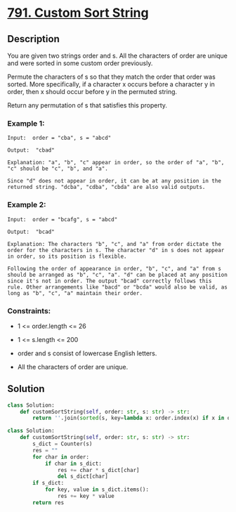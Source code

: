 # [791. Custom Sort String](https://leetcode.com/problems/custom-sort-string/description/?envType=daily-question&envId=2024-03-11)

## Description

You are given two strings order and s. All the characters of order are unique and were sorted in some custom order previously.

Permute the characters of s so that they match the order that order was sorted. More specifically, if a character x occurs before a character y in order, then x should occur before y in the permuted string.

Return any permutation of s that satisfies this property.

### Example 1:

```
Input:  order = "cba", s = "abcd" 

Output:  "cbad" 

Explanation: "a", "b", "c" appear in order, so the order of "a", "b", "c" should be "c", "b", and "a".

Since "d" does not appear in order, it can be at any position in the returned string. "dcba", "cdba", "cbda" are also valid outputs.
``` 


### Example 2:

```
Input:  order = "bcafg", s = "abcd" 

Output:  "bcad" 

Explanation: The characters "b", "c", and "a" from order dictate the order for the characters in s. The character "d" in s does not appear in order, so its position is flexible.

Following the order of appearance in order, "b", "c", and "a" from s should be arranged as "b", "c", "a". "d" can be placed at any position since it's not in order. The output "bcad" correctly follows this rule. Other arrangements like "bacd" or "bcda" would also be valid, as long as "b", "c", "a" maintain their order.
```

### Constraints:

* 1 <= order.length <= 26

* 1 <= s.length <= 200

* order and s consist of lowercase English letters.

* All the characters of order are unique.

## Solution

```python
class Solution:
    def customSortString(self, order: str, s: str) -> str:
        return ''.join(sorted(s, key=lambda x: order.index(x) if x in order else 27))
```

```python
class Solution:
    def customSortString(self, order: str, s: str) -> str:
        s_dict = Counter(s)
        res = ""
        for char in order:
            if char in s_dict:
                res += char * s_dict[char]
                del s_dict[char]
        if s_dict:
            for key, value in s_dict.items():
                res += key * value
        return res
```